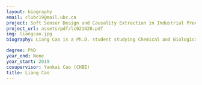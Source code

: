 ```yaml
---
layout: biography
email: clubc19@mail.ubc.ca
project: Soft Sensor Design and Causality Extraction in Industrial Processes
project_url: assets/pdf/lc021420.pdf
img: liangcao.jpg
biography: Liang Cao is a Ph.D. student studying Chemical and Biological Engineering (CHBE) at UBC. He received his BASc and MASc in Automation/Control Engineering from Beijing University of Chemical and Technology in China. He also is a joint master student at the University of Duisburg-Essen (Germany) and a research assistant at Tsinghua University (China). His previous research includes diagnosis and compensation of multiple channel faults in one-dimension systems and two-dimension systems. His current Ph.D. research interests focus on applying machine learning techniques to historical refinery process data to build inferential sensors, extract causality, and mine sequence patterns.

degree: PhD
year_end: None
year_start: 2019
cosupervisor: Yankai Cao (CHBE)
title: Liang Cao
---
```

